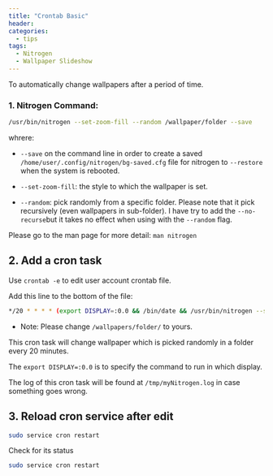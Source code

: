 ```yaml
---
title: "Crontab Basic"
header:
categories:
  - tips
tags:
  - Nitrogen
  - Wallpaper Slideshow
---
```


To automatically change wallpapers after a period of time.

### 1. Nitrogen Command:
```bash
/usr/bin/nitrogen --set-zoom-fill --random /wallpaper/folder --save
```
whrere:

* `--save` on the command line in order to create a saved `/home/user/.config/nitrogen/bg-saved.cfg` file for nitrogen to `--restore` when the system is rebooted. 

* `--set-zoom-fill`: the style to which the wallpaper is set.

* `--random`: pick randomly from a specific folder. Please note that it pick recursively (even wallpapers in sub-folder). I have try to add the `--no-recurse`but it takes no effect when using with the `--random` flag.

Please go to the man page for more detail: `man nitrogen`

## 2. Add a cron task

Use `crontab -e` to edit user account crontab file. 

Add this line to the bottom of the file:
```bash
*/20 * * * * (export DISPLAY=:0.0 && /bin/date && /usr/bin/nitrogen --set-zoom-fill --random /wallpapers/folder/ --save) > /tmp/myNitrogen.log 2>&1
```

* Note: Please change `/wallpapers/folder/` to yours.

This cron task will change wallpaper which is picked randomly in a folder every 20 minutes. 

The `export DISPLAY=:0.0` is to specify the command to run in which display.

The log of this cron task will be found at `/tmp/myNitrogen.log` in case something goes wrong.

## 3. Reload cron service after edit
```bash
sudo service cron restart
```
Check for its status
```bash
sudo service cron restart
```